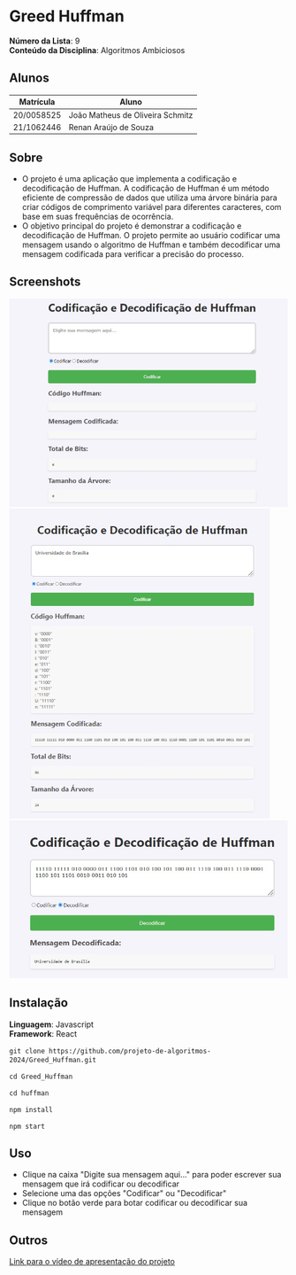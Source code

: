 # Greed Huffman

**Número da Lista**: 9<br>
**Conteúdo da Disciplina**: Algoritmos Ambiciosos<br>

## Alunos 

| Matrícula  | Aluno                            |
| ---------- | -------------------------------- |
| 20/0058525 | João Matheus de Oliveira Schmitz |
| 21/1062446 | Renan Araújo de Souza            |

## Sobre

- O projeto é uma aplicação que implementa a codificação e decodificação de Huffman. A codificação de Huffman é um método eficiente de compressão de dados que utiliza uma árvore binária para criar códigos de comprimento variável para diferentes caracteres, com base em suas frequências de ocorrência.
- O objetivo principal do projeto é demonstrar a codificação e decodificação de Huffman. O projeto permite ao usuário codificar uma mensagem usando o algoritmo de Huffman e também decodificar uma mensagem codificada para verificar a precisão do processo. 

## Screenshots

<img src="https://github.com/projeto-de-algoritmos-2024/Greed_Huffman/blob/main/huffman/public/Imagem1.jpg?raw=true" alt="Screenshot 01" />
<img src="https://github.com/projeto-de-algoritmos-2024/Greed_Huffman/blob/main/huffman/public/Imagem2.jpg?raw=true" alt="Screenshot 02" />
<img src="https://github.com/projeto-de-algoritmos-2024/Greed_Huffman/blob/main/huffman/public/Imagem3.jpg?raw=true" alt="Screenshot 03" />


## Instalação

**Linguagem**: Javascript<br>
**Framework**: React<br>

```
git clone https://github.com/projeto-de-algoritmos-2024/Greed_Huffman.git
```

```
cd Greed_Huffman
```

```
cd huffman
```

```
npm install
```

```
npm start
```

## Uso

- Clique na caixa "Digite sua mensagem aqui..." para poder escrever sua mensagem que irá codificar ou decodificar
- Selecione uma das opções "Codificar" ou "Decodificar"
- Clique no botão verde para botar codificar ou decodificar sua mensagem

## Outros

[Link para o vídeo de apresentação do projeto](https://youtu.be/d7-ncsHju0s)
